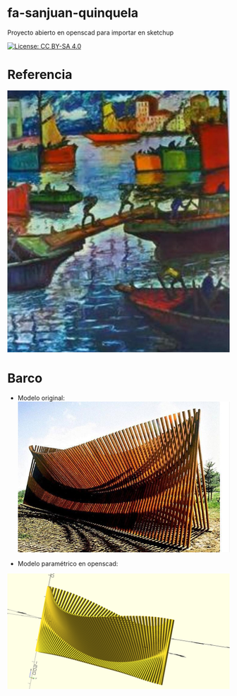 # fa-sanjuan-quinquela

Proyecto abierto en openscad para importar en sketchup

[![License: CC BY-SA 4.0](https://img.shields.io/badge/License-CC%20BY--SA%204.0-lightgrey.svg)](https://creativecommons.org/licenses/by-sa/4.0/)


# Referencia
![Objetivo](https://github.com/kenarab/fa-sanjuan-quiniquela/blob/master/referencias/referencia_quinquela.jpeg)

# Barco

* Modelo original:
![Objetivo](https://github.com/kenarab/fa-sanjuan-quiniquela/blob/master/referencias/sanjuan_fuegoaustral_objetivo.jpeg)

* Modelo paramétrico en openscad:

![Modelo actual](https://github.com/kenarab/fa-sanjuan-quiniquela/blob/master/png/fa-sanjuan-barco-v0.1.png)
